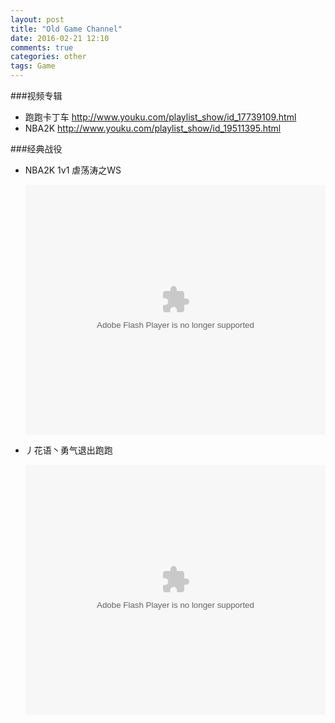 ```yaml
---
layout: post
title: "Old Game Channel"
date: 2016-02-21 12:10
comments: true
categories: other
tags: Game
---
```


<!--
#####游戏直播-一般都是和朋友打游戏，与其他朋友分享 哈哈

仅支持Flash播放，如果提示链接错误就是当前无直播。 详情联系我哦～
-->

###视频专辑
*  跑跑卡丁车        http://www.youku.com/playlist_show/id_17739109.html
*  NBA2K        http://www.youku.com/playlist_show/id_19511395.html


###经典战役

*   NBA2K 1v1 虐荡涛之WS  

    <embed src="http://player.youku.com/player.php/sid/XNTkwMjQ0ODYw/v.swf" allowFullScreen="true" quality="high" width="480" height="400" align="middle" allowScriptAccess="always" type="application/x-shockwave-flash"></embed>

*   丿花语丶勇气退出跑跑  

    <embed src="http://player.youku.com/player.php/sid/XODYwMDU1NzY=/v.swf" allowFullScreen="true" quality="high" width="480" height="400" align="middle" allowScriptAccess="always" type="application/x-shockwave-flash"></embed>
    


